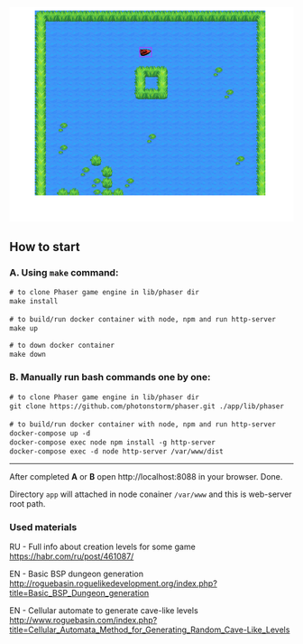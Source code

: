 ![Screenshot](docs/img/screenshot_.png)

## How to start

### A. Using `make` command:
```
# to clone Phaser game engine in lib/phaser dir
make install

# to build/run docker container with node, npm and run http-server
make up
```

```
# to down docker container
make down
```
 

### B. Manually run bash commands one by one:
```
# to clone Phaser game engine in lib/phaser dir
git clone https://github.com/photonstorm/phaser.git ./app/lib/phaser

# to build/run docker container with node, npm and run http-server
docker-compose up -d
docker-compose exec node npm install -g http-server
docker-compose exec -d node http-server /var/www/dist
```
---

After completed **A** or **B** open http://localhost:8088 in your browser. Done.

Directory `app` will attached in node conainer `/var/www` and this is web-server root path.


### Used materials

RU - Full info about creation levels for some game
https://habr.com/ru/post/461087/

EN - Basic BSP dungeon generation
http://roguebasin.roguelikedevelopment.org/index.php?title=Basic_BSP_Dungeon_generation

EN - Cellular automate to generate cave-like levels
http://www.roguebasin.com/index.php?title=Cellular_Automata_Method_for_Generating_Random_Cave-Like_Levels

